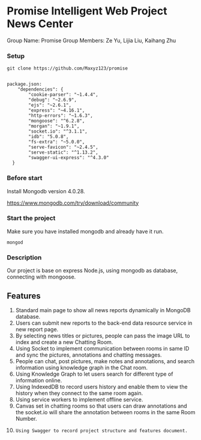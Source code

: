 # Promise Intelligent Web Project News Center

Group Name: Promise
Group Members: Ze Yu, Lijia Liu, Kaihang Zhu


### Setup

```
git clone https://github.com/Maxyz123/promise


package.json:
	"dependencies": {
	    "cookie-parser": "~1.4.4",
	    "debug": "~2.6.9",
	    "ejs": "~2.6.1",
	    "express": "~4.16.1",
	    "http-errors": "~1.6.3",
	    "mongoose": "^6.2.8",
	    "morgan": "~1.9.1",
	    "socket.io": "^3.1.1",
	    "idb": "5.0.8",
	    "fs-extra": "~5.0.0",
	    "serve-favicon": "~2.4.5",
	    "serve-static": "^1.13.2",
	    "swagger-ui-express": "^4.3.0"
  }
```

### Before start

Install Mongodb version 4.0.28.

https://www.mongodb.com/try/download/community


### Start the project

Make sure you have installed mongodb and already have it run.
```
mongod
```

### Description

Our project is base on express Node.js, using mongodb as database, connecting with mongoose.

## Features
1.	Standard main page to show all news reports dynamically in MongoDB database.
2.	Users can submit new reports to the back-end data resource service in new report page.
3.	By selecting news titles or pictures, people can pass the image URL to index and create a new Chatting Room.
4.	Using Socket to implement communication between rooms in same ID and sync the pictures, annotations and chatting messages.
5.	People can chat, post pictures, make notes and annotations, and search information using knowledge graph in the Chat room.
6.	Using Knowledge Graph to let users search for different type of information online.
7. 	Using IndexedDB to record users history and enable them to view the history when they connect to the same room again.
8.	Using service workers to implement offline service.
9.	Canvas set in chatting rooms so that users can draw annotations and the socket.io will share the annotation between rooms in the same Room Number.
10. 	Using Swagger to record project structure and features document.
